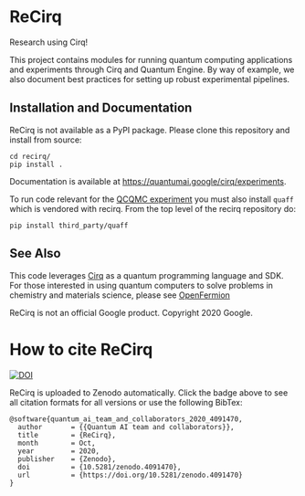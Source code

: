 ReCirq
======

Research using Cirq!

This project contains modules for running quantum computing applications
and experiments through Cirq and Quantum Engine. By way of example, we
also document best practices for setting up robust experimental pipelines.


## Installation and Documentation

ReCirq is not available as a PyPI package. Please clone this repository and
install from source:

    cd recirq/
    pip install .

Documentation is available at https://quantumai.google/cirq/experiments.

To run code relevant for the [QCQMC experiment](https://www.nature.com/articles/s41586-021-04351-z) 
you must also install `quaff` which is vendored with recirq. From the top level of
the recirq repository do:

    pip install third_party/quaff

## See Also

This code leverages [Cirq](https://github.com/quantumlib/Cirq) as a
quantum programming language and SDK.
For those interested in using quantum computers to solve problems in
chemistry and materials science, please see
[OpenFermion](https://github.com/quantumlib/openfermion)

ReCirq is not an official Google product. Copyright 2020 Google.

# How to cite ReCirq

[![DOI](https://zenodo.org/badge/DOI/10.5281/zenodo.4091470.svg)](https://doi.org/10.5281/zenodo.4091470)

ReCirq is uploaded to Zenodo automatically.  Click the badge above to see all 
citation formats for all versions or use the following BibTex:

```
@software{quantum_ai_team_and_collaborators_2020_4091470,
  author       = {{Quantum AI team and collaborators}},
  title        = {ReCirq},
  month        = Oct,
  year         = 2020,
  publisher    = {Zenodo},
  doi          = {10.5281/zenodo.4091470},
  url          = {https://doi.org/10.5281/zenodo.4091470}
}
```
